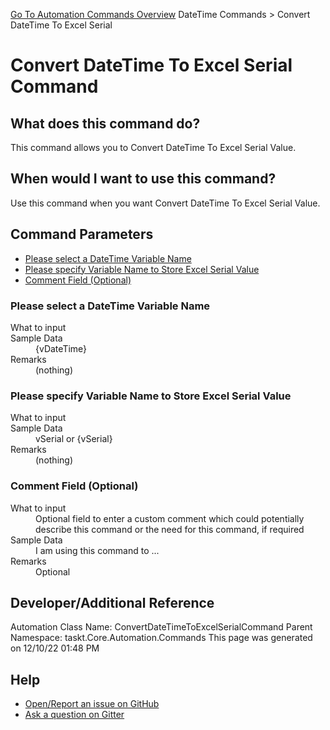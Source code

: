<!--TITLE: Convert DateTime To Excel Serial Command -->
<!-- SUBTITLE: a command in the DateTime Commands group. -->
[Go To Automation Commands Overview](/automation-commands.md)
DateTime Commands &gt; Convert DateTime To Excel Serial


# Convert DateTime To Excel Serial Command


## What does this command do?
This command allows you to Convert DateTime To Excel Serial Value.


## When would I want to use this command?
Use this command when you want Convert DateTime To Excel Serial Value.


## Command Parameters
- [Please select a DateTime Variable Name](#param_0)
- [Please specify Variable Name to Store Excel Serial Value](#param_1)
- [Comment Field (Optional)](#param_2)


<a id="param_0"></a>
### Please select a DateTime Variable Name


<dl>
<dt>What to input</dt><dd></dd>
<dt>Sample Data</dt><dd>{vDateTime}</dd>
<dt>Remarks</dt><dd>(nothing)</dd>
</dl>




<a id="param_1"></a>
### Please specify Variable Name to Store Excel Serial Value


<dl>
<dt>What to input</dt><dd></dd>
<dt>Sample Data</dt><dd>vSerial or {vSerial}</dd>
<dt>Remarks</dt><dd>(nothing)</dd>
</dl>




<a id="param_2"></a>
### Comment Field (Optional)


<dl>
<dt>What to input</dt><dd>Optional field to enter a custom comment which could potentially describe this command or the need for this command, if required</dd>
<dt>Sample Data</dt><dd>I am using this command to ...</dd>
<dt>Remarks</dt><dd>Optional</dd>
</dl>




## Developer/Additional Reference
Automation Class Name: ConvertDateTimeToExcelSerialCommand
Parent Namespace: taskt.Core.Automation.Commands
This page was generated on 12/10/22 01:48 PM


## Help
- [Open/Report an issue on GitHub](https://github.com/rcktrncn/taskt/issues/new)
- [Ask a question on Gitter](https://gitter.im/taskt-rpa/Lobby)
